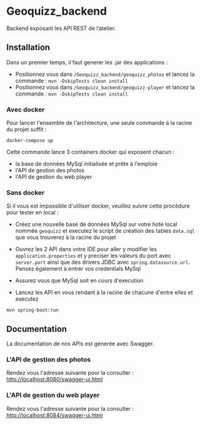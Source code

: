 # Geoquizz_backend
Backend exposant les API REST de l’atelier.

## Installation
Dans un premier temps, il faut generer les .jar des applications :  
* Positionnez vous dans `/Geoquizz_backend/geoquizz_photos` et lancez la commande : `mvn -DskipTests clean install`
* Positionnez vous dans `/Geoquizz_backend/geoquizz-player` et lancez la commande : `mvn -DskipTests clean install`

### Avec docker
Pour lancer l'ensemble de l'architecture, une seule commande à la racine du projet suffit :
```
docker-compose up
```

Cette commande lance 3 containers docker qui exposent chacun :  
  
* la base de données MySql initialisée et prête à l'emploie  
* l'API de gestion des photos  
* l'API de gestion du web player  

### Sans docker
Si il vous est impossible d'utiliser docker, veuillez suivre cette procédure pour tester en local :  
  
* Créez une nouvelle base de données MySql sur votre hote local nommée `geoquizz` et executez le script de création des tables `data.sql` que vous trouverez à la racine du projet  
* Ouvrez les 2 API dans votre IDE pour aller y modifier les `application.properties` et y preciser les valeurs du port avec `server.port` ainsi que des drivers JDBC avec `spring.datasource.url`. Pensez également à entrer vos credentials MySql
  
* Assurez vous que MySql soit en cours d'execution
* Lancez les API en vous rendant à la racine de chacune d'entre elles et executez 
```
mvn spring-boot:run
```

## Documentation
La documentation de nos APIs est generée avec Swagger.  

### L'API de gestion des photos  
Rendez vous l'adresse suivante pour la consulter :  
[http://localhost:8080/swagger-ui.html](http://localhost:8080/swagger-ui.html)

### L'API de gestion du web player  
Rendez vous l'adresse suivante pour la consulter :  
[http://localhost:8084/swagger-ui.html](http://localhost:8084/swagger-ui.html)